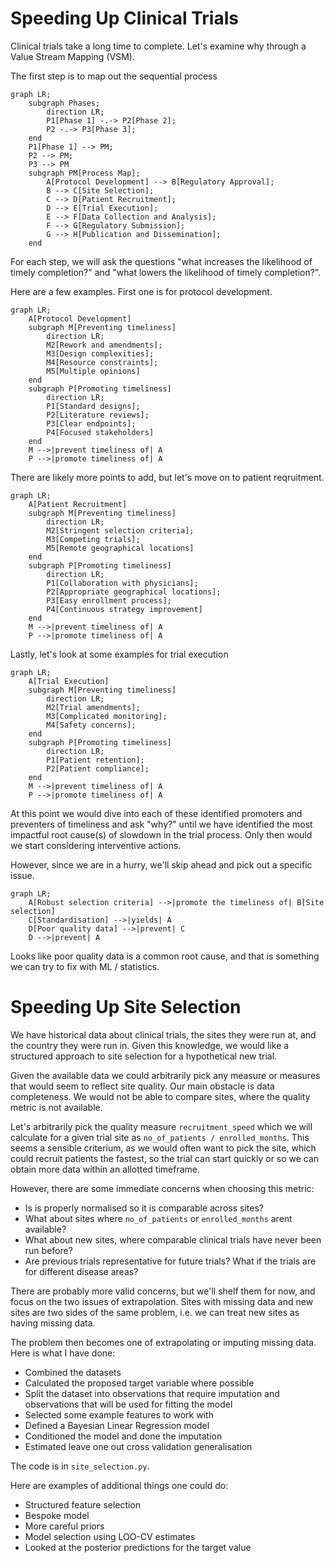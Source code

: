# Speeding Up Clinical Trials
Clinical trials take a long time to complete. Let's examine why through a Value Stream Mapping (VSM).

The first step is to map out the sequential process

```mermaid
graph LR;
    subgraph Phases;
        direction LR;
        P1[Phase 1] -.-> P2[Phase 2];
        P2 -.-> P3[Phase 3];
    end
    P1[Phase 1] --> PM;
    P2 --> PM;
    P3 --> PM
    subgraph PM[Process Map];
        A[Protocol Development] --> B[Regulatory Approval];
        B --> C[Site Selection];
        C --> D[Patient Recruitment];
        D --> E[Trial Execution];
        E --> F[Data Collection and Analysis];
        F --> G[Regulatory Submission];
        G --> H[Publication and Dissemination];
    end
```

For each step, we will ask the questions "what increases the likelihood of timely completion?" and "what lowers the likelihood of timely completion?".

Here are a few examples. First one is for protocol development.

```mermaid
graph LR;
    A[Protocol Development]
    subgraph M[Preventing timeliness]
        direction LR;
        M2[Rework and amendments];
        M3[Design complexities];
        M4[Resource constraints];
        M5[Multiple opinions]
    end
    subgraph P[Promoting timeliness]
        direction LR;
        P1[Standard designs];
        P2[Literature reviews];
        P3[Clear endpoints];
        P4[Focused stakeholders]
    end
    M -->|prevent timeliness of| A
    P -->|promote timeliness of| A
```

There are likely more points to add, but let's move on to patient reqruitment.

```mermaid
graph LR;
    A[Patient Recruitment]
    subgraph M[Preventing timeliness]
        direction LR;
        M2[Stringent selection criteria];
        M3[Competing trials];
        M5[Remote geographical locations]
    end
    subgraph P[Promoting timeliness]
        direction LR;
        P1[Collaboration with physicians];
        P2[Appropriate geographical locations];
        P3[Easy enrollment process];
        P4[Continuous strategy improvement]
    end
    M -->|prevent timeliness of| A
    P -->|promote timeliness of| A
```

Lastly, let's look at some examples for trial execution

```mermaid
graph LR;
    A[Trial Execution]
    subgraph M[Preventing timeliness]
        direction LR;
        M2[Trial amendments];
        M3[Complicated monitoring];
        M4[Safety concerns];
    end
    subgraph P[Promoting timeliness]
        direction LR;
        P1[Patient retention];
        P2[Patient compliance];
    end
    M -->|prevent timeliness of| A
    P -->|promote timeliness of| A
```

At this point we would dive into each of these identified promoters and preventers of timeliness and ask "why?" until we have identified the most impactful root cause(s) of slowdown in the trial process. Only then would we start considering interventive actions.

However, since we are in a hurry, we'll skip ahead and pick out a specific issue.

```mermaid
graph LR;
    A[Robust selection criteria] -->|promote the timeliness of| B[Site selection]    
    C[Standardisation] -->|yields| A
    D[Poor quality data] -->|prevent| C
    D -->|prevent| A
```

Looks like poor quality data is a common root cause, and that is something we can try to fix with ML / statistics.

# Speeding Up Site Selection

We have historical data about clinical trials, the sites they were run at, and the country they were run in. Given this knowledge, we would like a structured approach to site selection for a hypothetical new trial.

Given the available data we could arbitrarily pick any measure or measures that would seem to reflect site quality. Our main obstacle is data completeness. We would not be able to compare sites, where the quality metric is not available.

Let's arbitrarily pick the quality measure `recruitment_speed` which we will calculate for a given trial site as `no_of_patients / enrolled_months`. This seems a sensible criterium, as we would often want to pick the site, which could recruit patients the fastest, so the trial can start quickly or so we can obtain more data within an allotted timeframe.

However, there are some immediate concerns when choosing this metric:
- Is is properly normalised so it is comparable across sites?
- What about sites where `no_of_patients` or `enrolled_months` arent available?
- What about new sites, where comparable clinical trials have never been run before?
- Are previous trials representative for future trials? What if the trials are for different disease areas?

There are probably more valid concerns, but we'll shelf them for now, and focus on the two issues of extrapolation. Sites with missing data and new sites are two sides of the same problem, i.e. we can treat new sites as having missing data.

The problem then becomes one of extrapolating or imputing missing data. Here is what I have done:
 - Combined the datasets
 - Calculated the proposed target variable where possible
 - Split the dataset into observations that require imputation and observations that will be used for fitting the model
 - Selected some example features to work with
 - Defined a Bayesian Linear Regression model
 - Conditioned the model and done the imputation
 - Estimated leave one out cross validation generalisation

 The code is in `site_selection.py`.

 Here are examples of additional things one could do:
  - Structured feature selection
  - Bespoke model
  - More careful priors
  - Model selection using LOO-CV estimates
  - Looked at the posterior predictions for the target value
